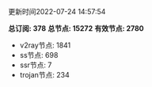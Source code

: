 更新时间2022-07-24 14:57:54

**总订阅: 378**
**总节点: 15272**
**有效节点: 2780**
- v2ray节点: 1841
- ss节点: 698
- ssr节点: 7
- trojan节点: 234
